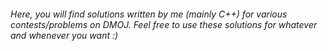 ###### Here, you will find solutions written by me (mainly C++) for various contests/problems on DMOJ. Feel free to use these solutions for whatever and whenever you want :)
